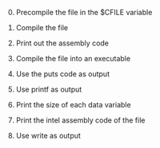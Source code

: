 0. Precompile the file in the $CFILE variable

1. Compile the file

2. Print out the assembly code

3. Compile the file into an executable

4. Use the puts code as output

5. Use printf as output

6. Print the size of each data variable

100. Print the intel assembly code of the file

101. Use write as output